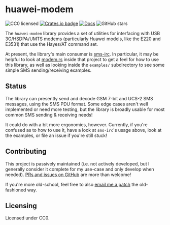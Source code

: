 # huawei-modem

![CC0 licensed](https://licensebuttons.net/p/zero/1.0/88x31.png)
[![Crates.io badge](https://img.shields.io/crates/v/huawei-modem.svg)](https://crates.io/crates/huawei-modem)
[![Docs](https://docs.rs/huawei-modem/badge.svg)](https://docs.rs/huawei-modem)
![GitHub stars](https://img.shields.io/github/stars/eeeeeta/huawei-modem.svg?style=social)

The `huawei-modem` library provides a set of utilities for interfacing with USB 3G/HSDPA/UMTS
modems (particularly Huawei models, like the E220 and E3531) that use the Hayes/AT command set.

At present, the library's main consumer is
[sms-irc](https://git.theta.eu.org/sms-irc.git/about/). In particular, it may be helpful to
look at [modem.rs](https://git.theta.eu.org/sms-irc.git/tree/src/modem.rs) inside that project
to get a feel for how to use this library, as well as looking inside the `examples/`
subdirectory to see some simple SMS sending/receiving examples.

## Status

The library can presently send and decode GSM 7-bit and UCS-2 SMS messages, using the SMS PDU
format. Some edge cases aren't well implemented or need more testing, but the library is
broadly usable for most common SMS sending & receiving needs!

It could do with a bit more ergonomics, however. Currently, if you're confused as to how to
use it, have a look at `sms-irc`'s usage above, look at the examples, or file an issue if
you're still stuck!

## Contributing

This project is passively maintained (i.e. not actively developed, but I generally consider it complete for my use-case and only develop when needed).
[PRs and issues on GitHub](https://github.com/eeeeeta/huawei-modem) are more than welcome!

If you're more old-school, feel free to also [email me a patch](https://git-send-email.io/) the old-fashioned way.

## Licensing

Licensed under CC0.
